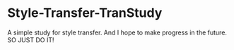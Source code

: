 # Style-Transfer-TranStudy
A simple study for style transfer. 
And I hope to make progress in the future.
SO JUST DO IT!
